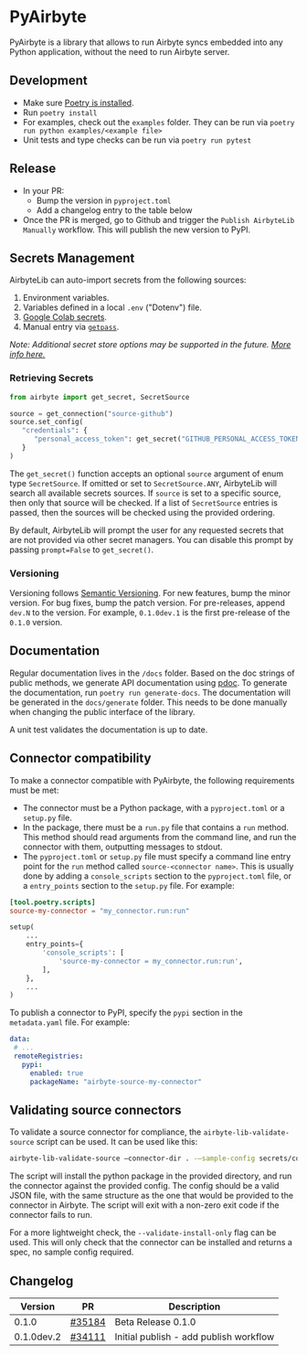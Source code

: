 # PyAirbyte

PyAirbyte is a library that allows to run Airbyte syncs embedded into any Python application, without the need to run Airbyte server.

## Development

- Make sure [Poetry is installed](https://python-poetry.org/docs/#).
- Run `poetry install`
- For examples, check out the `examples` folder. They can be run via `poetry run python examples/<example file>`
- Unit tests and type checks can be run via `poetry run pytest`

## Release

- In your PR:
  - Bump the version in `pyproject.toml`
  - Add a changelog entry to the table below
- Once the PR is merged, go to Github and trigger the `Publish AirbyteLib Manually` workflow. This will publish the new version to PyPI.

## Secrets Management

AirbyteLib can auto-import secrets from the following sources:

1. Environment variables.
2. Variables defined in a local `.env` ("Dotenv") file.
3. [Google Colab secrets](https://medium.com/@parthdasawant/how-to-use-secrets-in-google-colab-450c38e3ec75).
4. Manual entry via [`getpass`](https://docs.python.org/3.9/library/getpass.html).

_Note: Additional secret store options may be supported in the future. [More info here.](https://github.com/airbytehq/PyAirbyte-private-beta/discussions/5)_

### Retrieving Secrets

```python
from airbyte import get_secret, SecretSource

source = get_connection("source-github")
source.set_config(
   "credentials": {
      "personal_access_token": get_secret("GITHUB_PERSONAL_ACCESS_TOKEN"),
   }
)
```

The `get_secret()` function accepts an optional `source` argument of enum type `SecretSource`. If omitted or set to `SecretSource.ANY`, AirbyteLib will search all available secrets sources. If `source` is set to a specific source, then only that source will be checked. If a list of `SecretSource` entries is passed, then the sources will be checked using the provided ordering.

By default, AirbyteLib will prompt the user for any requested secrets that are not provided via other secret managers. You can disable this prompt by passing `prompt=False` to `get_secret()`.

### Versioning

Versioning follows [Semantic Versioning](https://semver.org/). For new features, bump the minor version. For bug fixes, bump the patch version. For pre-releases, append `dev.N` to the version. For example, `0.1.0dev.1` is the first pre-release of the `0.1.0` version.

## Documentation

Regular documentation lives in the `/docs` folder. Based on the doc strings of public methods, we generate API documentation using [pdoc](https://pdoc.dev). To generate the documentation, run `poetry run generate-docs`. The documentation will be generated in the `docs/generate` folder. This needs to be done manually when changing the public interface of the library.

A unit test validates the documentation is up to date.

## Connector compatibility

To make a connector compatible with PyAirbyte, the following requirements must be met:
* The connector must be a Python package, with a `pyproject.toml` or a `setup.py` file.
* In the package, there must be a `run.py` file that contains a `run` method. This method should read arguments from the command line, and run the connector with them, outputting messages to stdout.
* The `pyproject.toml` or `setup.py` file must specify a command line entry point for the `run` method called `source-<connector name>`. This is usually done by adding a `console_scripts` section to the `pyproject.toml` file, or a `entry_points` section to the `setup.py` file. For example:

```toml
[tool.poetry.scripts]
source-my-connector = "my_connector.run:run"
```

```python
setup(
    ...
    entry_points={
        'console_scripts': [
            'source-my-connector = my_connector.run:run',
        ],
    },
    ...
)
```

To publish a connector to PyPI, specify the `pypi` section in the `metadata.yaml` file. For example:

```yaml
data:
 # ...
 remoteRegistries:
   pypi:
     enabled: true
     packageName: "airbyte-source-my-connector"
```

## Validating source connectors

To validate a source connector for compliance, the `airbyte-lib-validate-source` script can be used. It can be used like this:

```bash
airbyte-lib-validate-source —connector-dir . -—sample-config secrets/config.json
```

The script will install the python package in the provided directory, and run the connector against the provided config. The config should be a valid JSON file, with the same structure as the one that would be provided to the connector in Airbyte. The script will exit with a non-zero exit code if the connector fails to run.

For a more lightweight check, the `--validate-install-only` flag can be used. This will only check that the connector can be installed and returns a spec, no sample config required.

## Changelog

| Version     | PR                                                         | Description                                                                                                       |
| ----------- | ---------------------------------------------------------- | ----------------------------------------------------------------------------------------------------------------- |
| 0.1.0  | [#35184](https://github.com/airbytehq/airbyte/pull/35184) | Beta Release 0.1.0 |
| 0.1.0dev.2   | [#34111](https://github.com/airbytehq/airbyte/pull/34111)  | Initial publish - add publish workflow                                                                            |
